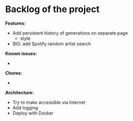 # Backlog of the project

**Features:**

- Add persistent history of generations on separate page
    - style
- BIG: add Spotify random artist search

**Known issues:**

- 

**Chores:**

- 

**Architecture:**

- Try to make accessible via Internet
- Add logging
- Deploy with Docker
